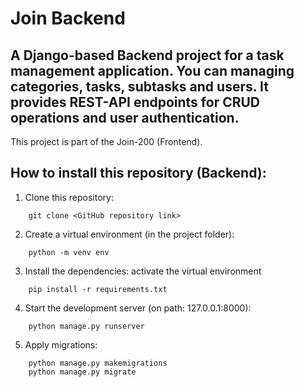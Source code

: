 # Join Backend

## A Django-based Backend project for a task management application. You can managing categories, tasks, subtasks and users. It provides REST-API endpoints for CRUD operations and user authentication.

This project is part of the Join-200 (Frontend).

## How to install this repository (Backend):

1. Clone this repository:
```
    git clone <GitHub repository link>
```
2. Create a virtual environment (in the project folder):
```
    python -m venv env
```

3. Install the dependencies:
activate the virtual environment
```
    pip install -r requirements.txt
```

4. Start the development server (on path: 127.0.0.1:8000):
```
    python manage.py runserver
```

5. Apply migrations:
```
    python manage.py makemigrations
    python manage.py migrate
```
